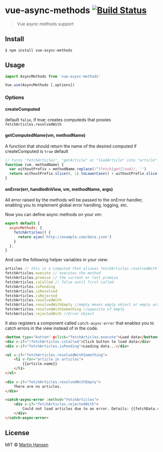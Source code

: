 # vue-async-methods [![Build Status](https://travis-ci.org/mokkabonna/vue-async-methods.svg?branch=master)](https://travis-ci.org/mokkabonna/vue-async-methods)

> Vue async methods support

## Install

```
$ npm install vue-async-methods
```

## Usage

```javascript
import AsyncMethods from 'vue-async-methods'

Vue.use(AsyncMethods [,options])
```

### Options

#### createComputed 

default `false`, if true: creates computeds that proxies `fetchArticles.resolvedWith`

#### getComputedName(vm, methodName)

A function that should return the name of the desired computed if createComputed is `true`
default
```js
// turns "fetchArticles", "getArticle" or "loadArticle" into "article" computed
function (vm, methodName) {
  var withoutPrefix = methodName.replace(/^(fetch|get|load)/, '')
  return withoutPrefix.slice(0, 1).toLowerCase() + withoutPrefix.slice(1)
}
```

#### onError(err, handledInView, vm, methodName, args)

All error raised by the methods will be passed to the onError handler, enabling you to implement
global error handling, logging, etc.

Now you can define async methods on your vm:

```javascript
export default {
  asyncMethods: {
    fetchArticles() {
      return ajax('http://example.com/data.json')
    }
  },
}
```

And use the following helper variables in your view:

```js
articles // this is a computed that aliases fetchArticles.resolvedWith
fetchArticles.execute // executes the method
fetchArticles.promise // the current or last promise
fetchArticles.isCalled // false until first called
fetchArticles.isPending
fetchArticles.isResolved
fetchArticles.isRejected
fetchArticles.resolvedWith
fetchArticles.resolvedWithEmpty //empty means empty object or empty array
fetchArticles.resolvedWithSomething //opposite of empty
fetchArticles.rejectedWith //Error object
```

It also registers a component called `catch-async-error` that enables you to catch errors in the view instead of in the code.


```html
<button type="button" @click="fetchArticles.execute">Load data</button>
<div v-if="!fetchArticles.isCalled">Click button to load data</div>
<div v-if="fetchArticles.isPending">Loading data...</div>

<ul v-if="fetchArticles.resolvedWithSomething">
    <li v-for="article in articles">
        {{article.name}}
    </li>
</ul>
    
<div v-if="fetchArticles.resolvedWithEmpty">
    There are no articles.
</div>

<catch-async-error :method="fetchArticles">
    <div v-if="fetchArticles.rejectedWith">
        Could not load articles due to an error. Details: {{fetchData.rejectedWith.message}}
    </div>
</catch-async-error>
```

## License

MIT © [Martin Hansen](http://martinhansen.com)
